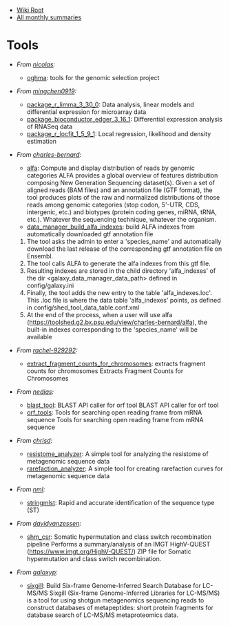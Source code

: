 ---
---
* [Wiki Root](/toolshed/)
* [All monthly summaries](/toolshed/contributions/)

# Tools

* *From [nicolas](https://toolshed.g2.bx.psu.edu/view/nicolas):*
    * [oghma](https://toolshed.g2.bx.psu.edu/view/nicolas/oghma): tools for the genomic selection project

* *From [mingchen0919](https://toolshed.g2.bx.psu.edu/view/mingchen0919):*
    * [package_r_limma_3_30_0](https://toolshed.g2.bx.psu.edu/view/mingchen0919/package_r_limma_3_30_0): Data analysis, linear models and differential expression for microarray data
    * [package_bioconductor_edger_3_16_1](https://toolshed.g2.bx.psu.edu/view/mingchen0919/package_bioconductor_edger_3_16_1): Differential expression analysis of RNASeq data
    * [package_r_locfit_1_5_9_1](https://toolshed.g2.bx.psu.edu/view/mingchen0919/package_r_locfit_1_5_9_1): Local regression, likelihood and density estimation

* *From [charles-bernard](https://toolshed.g2.bx.psu.edu/view/charles-bernard):*
    * [alfa](https://toolshed.g2.bx.psu.edu/view/charles-bernard/alfa): Compute and display distribution of reads by genomic categories ALFA provides a global overview of features distribution composing New Generation Sequencing dataset(s). Given a set of aligned reads (BAM files) and an annotation file (GTF format), the tool produces plots of the raw and normalized distributions of those reads among genomic categories (stop codon, 5'-UTR, CDS, intergenic, etc.) and biotypes (protein coding genes, miRNA, tRNA, etc.). Whatever the sequencing technique, whatever the organism.
    * [data_manager_build_alfa_indexes](https://toolshed.g2.bx.psu.edu/view/charles-bernard/data_manager_build_alfa_indexes): build ALFA indexes from automatically downloaded gtf annotation file
    1. The tool asks the admin to enter a 'species_name' and automatically download the last release of the corresponding gtf annotation file on Ensembl.
    2. The tool calls ALFA to generate the alfa indexes from this gtf file.
    3. Resulting indexes are stored in the child directory 'alfa_indexes' of the dir <galaxy_data_manager_data_path> defined in config/galaxy.ini
    4. Finally, the tool adds the new entry to the table 'alfa_indexes.loc'. This .loc file is where the data table 'alfa_indexes' points, as defined in config/shed_tool_data_table.conf.xml
    5. At the end of the process, when a user will use alfa (https://toolshed.g2.bx.psu.edu/view/charles-bernard/alfa), the built-in indexes corresponding to the 'species_name' will be available

* *From [rachel-929292](https://toolshed.g2.bx.psu.edu/view/rachel-929292):*
    * [extract_fragment_counts_for_chromosomes](https://toolshed.g2.bx.psu.edu/view/rachel-929292/extract_fragment_counts_for_chromosomes): extracts fragment counts for chromosomes Extracts Fragment Counts for Chromosomes

* *From [nedias](https://toolshed.g2.bx.psu.edu/view/nedias):*
    * [blast_tool](https://toolshed.g2.bx.psu.edu/view/nedias/blast_tool): BLAST API caller for orf tool BLAST API caller for orf tool
    * [orf_tools](https://toolshed.g2.bx.psu.edu/view/nedias/orf_tools): Tools for searching open reading frame from mRNA sequence Tools for searching open reading frame from mRNA sequence

* *From [chrisd](https://toolshed.g2.bx.psu.edu/view/chrisd):*
    * [resistome_analyzer](https://toolshed.g2.bx.psu.edu/view/chrisd/resistome_analyzer): A simple tool for analyzing the resistome of metagenomic sequence data
    * [rarefaction_analyzer](https://toolshed.g2.bx.psu.edu/view/chrisd/rarefaction_analyzer): A simple tool for creating rarefaction curves for metagenomic sequence data

* *From [nml](https://toolshed.g2.bx.psu.edu/view/nml):*
    * [stringmlst](https://toolshed.g2.bx.psu.edu/view/nml/stringmlst): Rapid and accurate identification of the sequence type (ST)

* *From [davidvanzessen](https://toolshed.g2.bx.psu.edu/view/davidvanzessen):*
    * [shm_csr](https://toolshed.g2.bx.psu.edu/view/davidvanzessen/shm_csr): Somatic hypermutation and class switch recombination pipeline Performs a summary/analysis of an IMGT HighV-QUEST  (https://www.imgt.org/HighV-QUEST/) ZIP file for Somatic hypermutation and class switch recombination.

* *From [galaxyp](https://toolshed.g2.bx.psu.edu/view/galaxyp):*
    * [sixgill](https://toolshed.g2.bx.psu.edu/view/galaxyp/sixgill): Build Six-frame Genome-Inferred Search Database for LC-MS/MS Sixgill (Six-frame Genome-Inferred Libraries for LC-MS/MS) is a tool for using shotgun metagenomics sequencing reads to construct databases of metapeptides: short protein fragments for database search of LC-MS/MS metaproteomics data.

